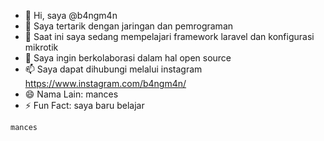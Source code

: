- 👋 Hi, saya @b4ngm4n
- 👀 Saya tertarik dengan jaringan dan pemrograman
- 🌱 Saat ini saya sedang mempelajari framework laravel dan konfigurasi mikrotik
- 💞️ Saya ingin berkolaborasi dalam hal open source
- 📫 Saya dapat dihubungi melalui instagram https://www.instagram.com/b4ngm4n/
- 😄 Nama Lain: mances
- ⚡ Fun Fact: saya baru belajar

```bash
mances
```
